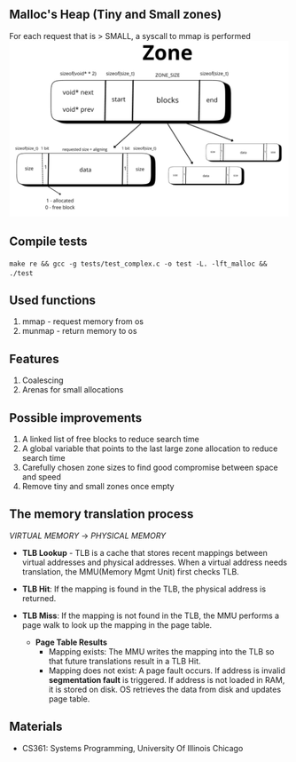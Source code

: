 ## Malloc's Heap (Tiny and Small zones)

For each request that is > SMALL, a syscall to mmap is performed
![Zone scheme](/zone.png)

## Compile tests

`make re && gcc -g tests/test_complex.c -o test -L. -lft_malloc && ./test`

## Used functions

1. mmap - request memory from os
2. munmap - return memory to os

## Features

1. Coalescing
2. Arenas for small allocations

## Possible improvements

1. A linked list of free blocks to reduce search time
2. A global variable that points to the last large zone allocation to reduce search time
3. Carefully chosen zone sizes to find good compromise between space and speed
4. Remove tiny and small zones once empty

## The memory translation process

_VIRTUAL MEMORY_ -> _PHYSICAL MEMORY_

- **TLB Lookup** - TLB is a cache that stores recent mappings between virtual addresses and physical addresses.
  When a virtual address needs translation, the MMU(Memory Mgmt Unit) first checks TLB.

- **TLB Hit**: If the mapping is found in the TLB, the physical address is returned.
- **TLB Miss**: If the mapping is not found in the TLB, the MMU performs a page walk to look up the mapping in the page table.

  - **Page Table Results**
    - Mapping exists: The MMU writes the mapping into the TLB so that future translations result in a TLB Hit.
    - Mapping does not exist: A page fault occurs. If address is invalid **segmentation fault** is triggered. If address is not loaded in RAM, it is stored on disk. OS retrieves the data from disk and updates page table.

## Materials

- CS361: Systems Programming, University Of Illinois Chicago
